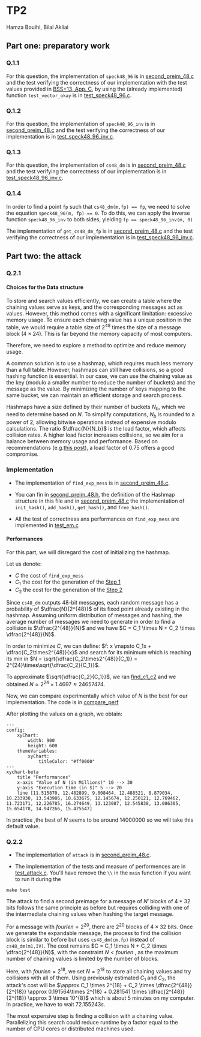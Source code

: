 # TP2

Hamza Bouihi, Bilal Akliai

## Part one: preparatory work

### Q.1.1

For this question, the implementation of `speck48_96` is in [second_preim_48.c](src/second_preim_48.c#L4) and the test verifying the correctness of our implementation with the test values provided in [BSS+13,
App. C](doc/specifications.pdf), by using the (already implemented) function `test_vector_okay` is in [test_speck48_96.c](test/test_speck48_96.c).

### Q.1.2

For this question, the implementation of `speck48_96_inv` is in [second_preim_48.c](src/second_preim_48.c#L33) and the test verifying the correctness of our implementation is in [test_speck48_96_inv.c](test/test_speck48_96_inv.c).

### Q.1.3

For this question, the implementation of `cs48_dm` is in [second_preim_48.c](src/second_preim_48.c#L66) and the test verifying the correctness of our implementation is in [test_speck48_96_inv.c](test/test_cs48_dm.c).

### Q.1.4

In order to find a point `fp` such that `cs48_dm(m,fp) == fp`, we need to solve the equation `speck48_96(m, fp) == 0`. To do this, we can apply the inverse function `speck48_96_inv` to both sides, yielding `fp == speck48_96_inv(m, 0)`

The implementation of `get_cs48_dm_fp` is in [second_preim_48.c](src/second_preim_48.c#L113) and the test verifying the correctness of our implementation is in [test_speck48_96_inv.c](test/test_get_cs48_dm_fp.c).

## Part two: the attack

### Q.2.1

#### Choices for the Data structure

To store and search values efficiently, we can create a table where the chaining values serve as keys, and the corresponding messages act as values. However, this method comes with a significant limitation: excessive memory usage. To ensure each chaining value has a unique position in the table, we would require a table size of $2^{48}$ times the size of a message block ($4\times24$). This is far beyond the memory capacity of most computers.

Therefore, we need to explore a method to optimize and reduce memory usage.

A common solution is to use a hashmap, which requires much less memory than a full table. However, hashmaps can still have collisions, so a good hashing function is essential. In our case, we can use the chaining value as the key (modulo a smaller number to reduce the number of buckets) and the message as the value. By minimizing the number of keys mapping to the same bucket, we can maintain an efficient storage and search process.

Hashmaps have a size defined by their number of buckets $N_b$, which we need to determine based on $N$. To simplify computations, $N_b$ is rounded to a power of 2, allowing bitwise operations instead of expensive modulo calculations. The ratio $\dfrac{N}{N_b}$ is the load factor, which affects collision rates. A higher load factor increases collisions, so we aim for a balance between memory usage and performance. Based on recommendations (e.g.[this post](https://www.quora.com/Whats-a-good-load-factor-to-use-when-creating-a-hash-table)), a load factor of 0.75 offers a good compromise.

### Implementation

- The implementation of `find_exp_mess` is in [second_preim_48.c](src/second_preim_48.c#L250).

- You can fin in [second_preim_48.h](src/second_preim_48.h#L127), the definition of the Hashmap structure in this file and in [second_preim_48.c](src/second_preim_48.c) the implementation of `init_hash()`, `add_hash()`, `get_hash()`, and `free_hash()`.

- All the test of correctness ans performances on `find_exp_mess` are implemented in [test_em.c](test/test_em.c)

#### Performances

For this part, we will disregard the cost of initializing the hashmap.

Let us denote:

- $C$ the cost of `find_exp_mess`
- $C_1$ the cost for the generation of the [Step 1](src/second_preim_48.c#248)
- $C_2$ the cost for the generation of the [Step 2](src/second_preim_48.c#255)

Since `cs48_dm` outputs 48-bit messages, each random message has a probability of $\dfrac{N}{2^{48}}$ of its fixed point already existing in the hashmap. Assuming uniform distribution of messages and hashing, the average number of messages we need to generate in order to find a collision is $\dfrac{2^{48}}{N}$ and we have $C = C_1 \times N + C_2 \times \dfrac{2^{48}}{N}$.

In order to minimize $C$, we can define: $f: x \mapsto C_1x + \dfrac{C_2\times2^{48}}{x}$ and search for its minimum which is reaching its min in $N = \sqrt{\dfrac{C_2\times2^{48}}{C_1}} = 2^{24}\times\sqrt{\dfrac{C_2}{C_1}}$.

To approximate $\sqrt{\dfrac{C_2}{C_1}}$, we ran [find_c1_c2](test/test_em.c#L37) and we obtained $N \approx 2^{24} \times 1.4697 \approx 24657474$.

Now, we can compare experimentally which value of $N$ is the best for our implementation. The code is in [compare_perf](test/test_em.c#L92)

After plotting the values on a graph, we obtain:

```mermaid
---
config:
    xyChart:
        width: 900
        height: 600
    themeVariables:
        xyChart:
            titleColor: "#ff0000"
---
xychart-beta
    title "Performances"
    x-axis "Value of N (in Millions)" 10 --> 30
    y-axis "Execution time (in $)" 5 --> 20
    line [11.515870, 12.482899, 9.008464, 12.488521, 8.879034, 10.233930, 13.543986, 10.633675, 12.145674, 12.250121, 12.769462, 11.723171, 12.226785, 16.274649, 13.123087, 12.545838, 13.086305, 15.654178, 14.947266, 15.475547]
```

In practice ,the best of $N$ seems to be around $14000000$ so we will take this default value.

### Q.2.2

- The implementation of `attack` is in [second_preim_48.c](src/second_preim_48.c#L296).

- The implementation of the tests and measure of performences are in [test_attack.c](test/test_attack.c). You'll have remove the `\\` in the `main` function if you want to run it during the  

```shell
make test 
```

The attack to find a second preimage for a message of $N'$ blocks of $4*32$ bits follows the same principle as before but requires colliding with one of the intermediate chaining values when hashing the target message.

For a message with $fourlen = 2^{20}$, there are $2^{20}$ blocks of $4 \times 32$ bits. Once we generate the expandable message, the process to find the collision block is similar to before but uses `cs48_dm(cm,fp)` instead of `cs48_dm(m1,IV)`. The cost remains $C = C_1 \times N + C_2 \times \dfrac{2^{48}}{N}$, with the constraint $N < fourlen$ , as the maximum number of chaining values is limited by the number of blocks.

Here, with $fourlen=2^{18}$, we set $N = 2^{18}$ to store all chaining values and try collisions with all of them. Using previously estimated $C_1$ and $C_2$, the attack's cost will be $\approx C_1 \times 2^{18} + C_2 \times \dfrac{2^{48}}{2^{18}} \approx  0.191564\times 2^{18} + 0.281541 \times \dfrac{2^{48}}{2^{18}} \approx 3 \times 10^{8}$ which is about 5 minutes on my computer.
In practice, we have to wait $72.155243s$.

The most expensive step is finding a collision with a chaining value. Parallelizing this search could reduce runtime by a factor equal to the number of CPU cores or distributed machines used.
